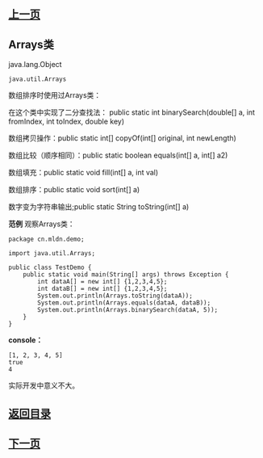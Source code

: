 ## [上一页](course50)
## Arrays类

java.lang.Object

	java.util.Arrays


数组排序时使用过Arrays类：

在这个类中实现了二分查找法： public static int binarySearch(double[] a,
                               int fromIndex,
                               int toIndex,
                               double key)

数组拷贝操作：public static int[] copyOf(int[] original,
                           int newLength)

数组比较（顺序相同）：public static boolean equals(int[] a,
                             int[] a2)

数组填充：public static void fill(int[] a,
                        int val)

数组排序：public static void sort(int[] a)

数字变为字符串输出;public static String toString(int[] a)

**范例** 观察Arrays类：

	package cn.mldn.demo;
	
	import java.util.Arrays;
	
	public class TestDemo {
		public static void main(String[] args) throws Exception {
			int dataA[] = new int[] {1,2,3,4,5};
			int dataB[] = new int[] {1,2,3,4,5};
			System.out.println(Arrays.toString(dataA));
			System.out.println(Arrays.equals(dataA, dataB));
			System.out.println(Arrays.binarySearch(dataA, 5));
		}
	}
**console：**

	[1, 2, 3, 4, 5]
	true
	4

实际开发中意义不大。



## [返回目录](https://wuchengcheng110120.github.io/aliyunjava3/list)
## [下一页](course52)
